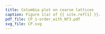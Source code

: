 ```yaml
---
title: Columbia plot on coarse lattices
caption: Figure 1(a) of {{ site.ref[1] }}.
pdf_file: CP_1-order_with_Nf3.pdf
svg_file: CP.svg
---
```

